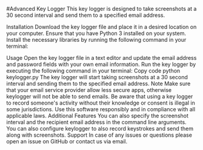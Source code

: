 #Advanced Key Logger
This key logger is designed to take screenshots at a 30 second interval and send them to a specified email address.

Installation
Download the key logger file and place it in a desired location on your computer.
Ensure that you have Python 3 installed on your system.
Install the necessary libraries by running the following command in your terminal:

Usage
Open the key logger file in a text editor and update the email address and password fields with your own email information.
Run the key logger by executing the following command in your terminal:
Copy code
python keylogger.py
The key logger will start taking screenshots at a 30 second interval and sending them to the specified email address.
Note
Make sure that your email service provider allow less secure apps, otherwise keylogger will not be able to send emails.
Be aware that using a key logger to record someone's activity without their knowledge or consent is illegal in some jurisdictions. Use this software responsibly and in compliance with all applicable laws.
Additional Features
You can also specify the screenshot interval and the recipient email address in the command line arguments.
You can also configure keylogger to also record keystrokes and send them along with screenshots.
Support
In case of any issues or questions please open an issue on GitHub or contact us via email.



